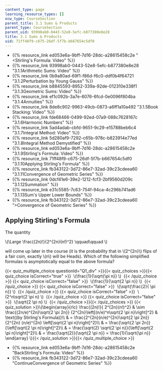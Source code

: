 ```yaml
---
content_type: page
learning_resource_types: []
ocw_type: CourseSection
parent_title: 3.1 Sums & Products
parent_type: CourseSection
parent_uid: 93998ab0-0443-52e8-5efc-b877380e8e28
title: 3.1 Sums & Products
uid: 71ff48f9-c675-26df-5f7b-b667654c5df0
---
```


*   {{% resource_link ed053e6a-9bff-7d16-28dc-a28615458c2e "\<Stirling's Formula: Video" %}}
*   {{% resource_link 93998ab0-0443-52e8-5efc-b877380e8e28 "3.1.1Arithmetic Sums: Video" %}}
*   {{% resource_link 0b9a80ad-69f1-f86d-f6c0-ddf0b4f64721 "3.1.2Perturbation by Young Gauss" %}}
*   {{% resource_link b8845593-8952-339a-92de-012310e338f1 "3.1.3Geometric Sums: Video" %}}
*   {{% resource_link ef1c092b-3a7e-6076-6fcd-0e0096f804ba "3.1.4Annuities" %}}
*   {{% resource_link 8de8c902-9963-49cb-0873-a6ff1a10a492 "3.1.5Book Stacking: Video" %}}
*   {{% resource_link fde68466-0499-92ed-07a9-088c7628167c "3.1.6Harmonic Numbers" %}}
*   {{% resource_link 5ad4adab-cbfd-9651-9c29-e15788beb6c4 "3.1.7Integral Method: Video" %}}
*   {{% resource_link 5d280af9-7292-c65b-978c-b823914e77ed "3.1.8Integral Method Demystified" %}}
*   {{% resource_link ed053e6a-9bff-7d16-28dc-a28615458c2e "3.1.9Stirling's Formula: Video" %}}
*   {{% resource_link 71ff48f9-c675-26df-5f7b-b667654c5df0 "3.1.10Applying Stirling's Formula" %}}
*   {{% resource_link fb343122-3d72-86e7-32ad-39c23cdeea60 "3.1.11Convergence of Geometric Series" %}}
*   {{% resource_link 0dcf41e6-39e2-1212-fcf3-2bf9560d209c "3.1.12Summation" %}}
*   {{% resource_link e31c5585-7c63-754f-94ca-4c296b741ad6 "3.1.13Sum's Upper Lower Bounds" %}}
*   {{% resource_link fb343122-3d72-86e7-32ad-39c23cdeea60 "\>Convergence of Geometric Series" %}}

Applying Stirling's Formula
---------------------------

  

The quantity

\\(\\Large \\frac{(2n)!}{2^{2n}(n!)^2} \\qquad\\qquad \\)

will come up later in the course (it is the probability that in \\(2^{2n}\\) flips of a fair coin, exactly \\(n\\) will be Heads). Which of the following simplified formulas is asymptotically equal to the above formula?

{{< quiz_multiple_choice questionId="Q1_div" >}}{{< quiz_choices >}}{{< quiz_choice isCorrect="true" >}}&nbsp; \\(\\frac{1}{\\sqrt{\\pi n}} \\) &nbsp;{{< /quiz_choice >}}
{{< quiz_choice isCorrect="false" >}}&nbsp; \\(\\frac{1}{\\sqrt{2 \\pi n}} \\) &nbsp;{{< /quiz_choice >}}
{{< quiz_choice isCorrect="false" >}}&nbsp; \\(\\sqrt{\\frac{2}{ \\pi n}} \\) &nbsp;{{< /quiz_choice >}}
{{< quiz_choice isCorrect="false" >}}&nbsp; \\(2^n\\sqrt{2 \\pi n} \\) &nbsp;{{< /quiz_choice >}}
{{< quiz_choice isCorrect="false" >}}&nbsp; \\(\\sqrt{2 \\pi n} \\) &nbsp;{{< /quiz_choice >}}{{< /quiz_choices >}}
{{< quiz_solution >}}\\(\\begin{array}{rlc} \\frac{(2n)!}{ 2^{2n}(n!)^2} & \\sim \\frac{(2n/e)^{2n}\\sqrt{2 \\pi 2n}} {2^{2n}\\left\[(n/e)^n\\sqrt{2 \\pi n}\\right\]^2} & \\text{(by Stirling's Formula)}\\\\ & = \\frac{2^{2n}(n/e)^{2n}\\sqrt{2 \\pi 2n}}{2^{2n} (n/e)^{2n} \\left\[\\sqrt{2 \\pi n}\\right\]^2}\\\\ & = \\frac{\\sqrt{2 \\pi 2n}} {\\left\[\\sqrt(2 \\pi n)\\right\]^2}\\\\ & = \\frac{\\sqrt{2} \\sqrt{2 \\pi n}}{\\left\[\\sqrt{2 \\pi n}\\right\]^2}\\\\ & = \\frac{\\sqrt{2}}{\\sqrt{2 \\pi n}} = \\frac{1}{\\sqrt{\\pi n}} \\end{array} \\){{< /quiz_solution >}}{{< /quiz_multiple_choice >}}

*   {{% resource_link ed053e6a-9bff-7d16-28dc-a28615458c2e "BackStirling's Formula: Video" %}}
*   {{% resource_link fb343122-3d72-86e7-32ad-39c23cdeea60 "ContinueConvergence of Geometric Series" %}}